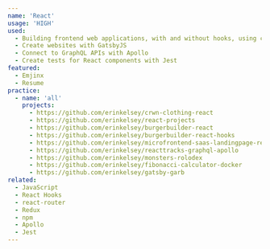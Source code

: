 ```yaml
---
name: 'React'
usage: 'HIGH'
used:
  - Building frontend web applications, with and without hooks, using common packages, such as react-router and react-redux
  - Create websites with GatsbyJS
  - Connect to GraphQL APIs with Apollo
  - Create tests for React components with Jest
featured:
  - Emjinx
  - Resume
practice:
  - name: 'all'
    projects:
      - https://github.com/erinkelsey/crwn-clothing-react
      - https://github.com/erinkelsey/react-projects
      - https://github.com/erinkelsey/burgerbuilder-react
      - https://github.com/erinkelsey/burgerbuilder-react-hooks
      - https://github.com/erinkelsey/microfrontend-saas-landingpage-react-vue
      - https://github.com/erinkelsey/reacttracks-graphql-apollo
      - https://github.com/erinkelsey/monsters-rolodex
      - https://github.com/erinkelsey/fibonacci-calculator-docker
      - https://github.com/erinkelsey/gatsby-garb
related:
  - JavaScript
  - React Hooks
  - react-router
  - Redux
  - npm
  - Apollo
  - Jest
---
```

